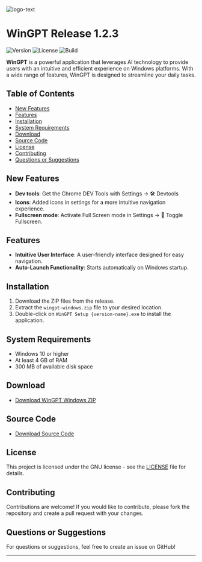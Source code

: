 ![logo-text](https://github.com/user-attachments/assets/0639d02a-40f7-4175-83dc-4eee608a2b18)

# WinGPT Release 1.2.3

![Version](https://img.shields.io/badge/version-1.2.3-brightgreen.svg) ![License](https://img.shields.io/badge/license-GNU-blue.svg) ![Build](https://img.shields.io/badge/build-passing-brightgreen.svg)

**WinGPT** is a powerful application that leverages AI technology to provide users with an intuitive and efficient experience on Windows platforms. With a wide range of features, WinGPT is designed to streamline your daily tasks.

## Table of Contents
- [New Features](#new-features)
- [Features](#features)
- [Installation](#installation)
- [System Requirements](#system-requirements)
- [Download](#download)
- [Source Code](#source-code)
- [License](#license)
- [Contributing](#contributing)
- [Questions or Suggestions](#questions-or-suggestions)

## New Features
- **Dev tools**: Get the Chrome DEV Tools with Settings -> 🛠️ Devtools
- **Icons**: Added icons in settings for a more intuitive navigation experience.
- **Fullscreen mode**: Activate Full Screen mode in Settings -> 🔲 Toggle Fullscreen.

## Features
- **Intuitive User Interface**: A user-friendly interface designed for easy navigation.
- **Auto-Launch Functionality**: Starts automatically on Windows startup.

## Installation
1. Download the ZIP files from the release.
2. Extract the `wingpt-windows.zip` file to your desired location.
3. Double-click on `WinGPT Setup {version-name}.exe` to install the application.

## System Requirements
- Windows 10 or higher
- At least 4 GB of RAM
- 300 MB of available disk space

## Download
- [Download WinGPT Windows ZIP](https://github.com/Yixboost/WinGPT/releases/download/v1.2.3/wingpt-windows.zip)

## Source Code
- [Download Source Code](https://github.com/Yixboost/WinGPT/releases/download/v1.2.3/source-code.zip)

## License
This project is licensed under the GNU license - see the [LICENSE](LICENSE) file for details.

## Contributing
Contributions are welcome! If you would like to contribute, please fork the repository and create a pull request with your changes.

## Questions or Suggestions
For questions or suggestions, feel free to create an issue on GitHub!

---
